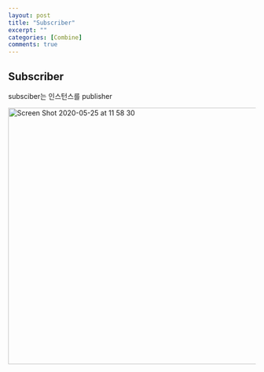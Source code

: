 ```yaml
---
layout: post
title: "Subscriber"
excerpt: ""
categories: [Combine]
comments: true
---
```


## Subscriber

subsciber는 인스턴스를 publisher

<img width="523" alt="Screen Shot 2020-05-25 at 11 58 30" src="https://user-images.githubusercontent.com/48466830/82774375-9ff6ac80-9e7f-11ea-87ac-9b96f35ebd58.png">